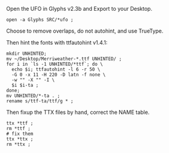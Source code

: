Open the UFO in Glyphs v2.3b and Export to your Desktop.

    open -a Glyphs SRC/*ufo ;

Choose to remove overlaps, do not autohint, and use TrueType.

Then hint the fonts with ttfautohint v1.4.1:

    mkdir UNHINTED;
    mv ~/Desktop/Merriweather-*.ttf UNHINTED/ ;
    for i in `ls -1 UNHINTED/*ttf`; do \
      echo $i; ttfautohint -l 6 -r 50 \
      -G 0 -x 11 -H 220 -D latn -f none \
      -w "" -X "" -I \
      $i $i-ta ;
    done;
    mv UNHINTED/*-ta . ; 
    rename s/ttf-ta/ttf/g * ;

Then fixup the TTX files by hand, correct the NAME table.

    ttx *ttf ;
    rm *ttf ;
    # fix them
    ttx *ttx ;
    rm *ttx ;

